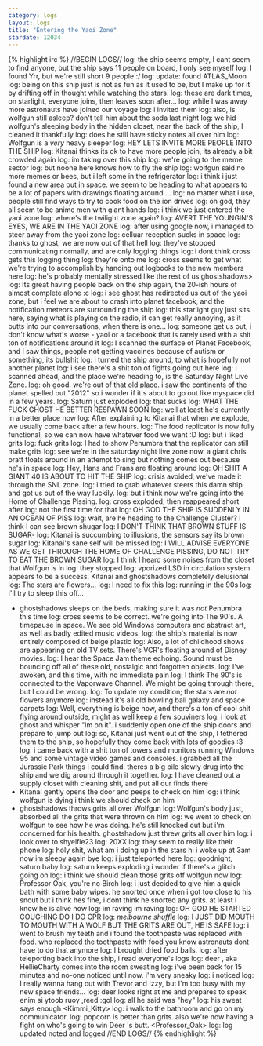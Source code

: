 ```yaml
---
category: logs
layout: logs
title: "Entering the Yaoi Zone"
stardate: 12034
---
```


{% highlight irc %}
//BEGIN LOGS//
<ghostshadows> log: the ship seems empty, I cant seem to find anyone, but the ship says 11 people on board, I only see myself
<ghostshadows> log: I found Yrr, but we're still short 9 people :/
<ghostshadows> log: update: found ATLAS_Moon
<ghostshadows> log: being on this ship just is not as fun as it used to be, but I make up for it by drifting off in thought while watching the stars.
<ghostshadows> log: these are dark times, on starlight, everyone joins, then leaves soon after...
<Penumbra> log: while I was away more astronauts have joined our voyage
<Kitanai> log: i invited them
<Kitanai> log: also, is wolfgun still asleep? don't tell him about the soda last night
<ghostshadows> log: we hid wolfgun's sleeping body in the hidden closet, near the back of the ship, I cleaned it thankfully
<Kitanai> log: does he still have sticky notes all over him
<ghostshadows> log: Wolfgun is a *very* heavy sleeper
<Kitanai> log: HEY LETS INVITE MORE PEOPLE INTO THE SHIP
<ghostshadows> log: Kitanai thinks its ok to have more people join, its already a bit crowded again
<Kitanai> log: im taking over this ship
<Kitanai> log: we're going to the meme sector
<ghostshadows> log: but noone here knows how to fly the ship
<cross> log: wolfgun said no more memes or bees, but i left some in the refrigerator
<Kitanai> log: i think i just found a new area out in space. we seem to be heading to what appears to be a lot of papers with drawings floating around ...
<ghostshadows> log: no matter what i use, people still find ways to try to cook food on the ion drives
<Kitanai> log: oh god, they all seem to be anime men with giant hands
<Kitanai> log: i think we just entered the yaoi zone
<ghostshadows> log: where's the twilight zone again?
<Kitanai> log: AVERT THE YOUNGIN'S EYES, WE ARE IN THE YAOI ZONE
<ghostshadows> log: after using google now, i managed to steer away from the yaoi zone
<ghostshadows> log: celluar reception sucks in space
<Kitanai> log: thanks to ghost, we are now out of that hell
<cross> log: they've stopped communicating normally, and are only logging things
<ghostshadows> log: i dont think cross gets this logging thing
<cross> log: they're onto me
<ghostshadows> log: cross seems to get what we're trying to accomplish by handing out logbooks to the new members here
<Kitanai> log: he's probably mentally stressed like the rest of us
ghostshadows> log: Its great having people back on the ship again, the 20-ish hours of almost complete alone :c
<Kitanai> log: i see ghost has redirected us out of the yaoi zone, but i feel we are about to crash into planet facebook, and the notification meteors are surrounding the ship
<ghostshadows> log: this starlight guy just sits here, saying what is playing on the radio, it can get really annoying, as it butts into our conversations, when there is one...
<Kitanai> log: someone get us out, i don't know what's worse - yaoi or a facebook that is rarely used with a shit ton of notifications around it
<ghostshadows> log: I scanned the surface of Planet Facebook, and I saw things, people not getting vaccines because of autism or something, its bullshit
<ghostshadows> log: i turned the ship around, to what is hopefully not another planet
<Kitanai> log: i see there's a shit ton of fights going out here
<ghostshadows> log: I scanned ahead, and the place we're heading to, is the Saturday Night Live Zone.
<Kitanai> log: oh good. we're out of that old place. i saw the continents of the planet spelled out "2012" so i wonder if it's about to go out like myspace did in a few years.
<ghostshadows> log: Saturn just exploded
<ghostshadows> log: that sucks
<Kitanai> log: WHAT THE FUCK GHOST HE BETTER RESPAWN SOON
<Kitanai> log: well at least he's currently in a better place now
<ghostshadows> log: After explaining to Kitanai that when we explode, we usually come back after a few hours.
<ghostshadows> log: The food replicator is now fully functional, so we can now have whatever food we want :D
<Penumbra> log: but i liked grits
<Kitanai> log: fuck grits
<ghostshadows> log: I had to show Penumbra that the replicator can still make grits
<Kitanai> log:  see we're in the saturday night live zone now. a giant chris pratt floats around in an attempt to sing but nothing comes out  because he's in space
<ghostshadows> log: Hey, Hans and Frans are floating around
<ghostshadows> log: OH SHIT A GIANT 40 IS ABOUT TO HIT THE SHIP
<ghostshadows> log: crisis avoided, we've made it through the SNL zone.
<Kitanai> log: i tried to grab whatever steers this damn ship and got us out of the way luckily.
<Kitanai> log:  but i think now we're going into the Home of Challenge Pissing.
<ghostshadows> log: cross exploded, then reappeared short after
<cross> log: not the first time for that
<Kitanai> log: OH GOD THE SHIP IS SUDDENLY IN AN OCEAN OF PISS
<ghostshadows> log: wait, are he heading to the Challenge Cluster? I think I can see brown shugar
<Kitanai> log: I DON'T THINK THAT BROWN STUFF IS SUGAR-
<ghostshadows> log: Kitanai is succumbing to illusions, the sensors say its brown sugar
<ghostshadows> log: Kitanai's sane self will be missed
<Kitanai> log: I WILL ADVISE EVERYONE AS WE GET THROUGH THE HOME OF CHALLENGE PISSING, DO NOT TRY TO EAT THE BROWN SUGAR
<ghostshadows> log: I think I heard some noises from the closet that Wolfgun is in
<ghostshadows> log: they stopped
<cross> log: vporized LSD in circulation system appears to be a success. Kitanai and ghostshadows completely delusional
<ghostshadows> log: The stars are flowers...
<ghostshadows> log: I need to fix this
<cross> log: running in the 90s
<ghostshadows> log: I'll try to sleep this off...
* ghostshadows sleeps on the beds, making sure it was *not* Penumbra this time
<Kitanai> log: cross seems to be correct. we're going into The 90's. A timepause in space. We see old Windows computers and abstract art, as well as badly edited music videos.
<cross> log: the ship's material is now entirely composed of beige plastic
<Kitanai> log: Also, a lot of childhood shows are appearing on old TV sets. There's VCR's floating around of Disney movies.
<Kitanai> log: I hear the Space Jam theme echoing. Sound must be bouncing off all of these old, nostalgic and forgotten objects.
<ghostshadows> log: I've awoken, and this time, with no immediate pain
<Kitanai> log: I think The 90's is connected to the Vaporwave Channel. We might be going through there, but I could be wrong.
<ghostshadows> log: To update my condition; the stars are *not* flowers anymore
<Kitanai> log: instead it's all old bowling ball galaxy and space carpets
<ghostshadows> log: Well, everything is beige now, and there's a ton of cool shit flying around outside, might as well keep a few souviners
<Kitanai> log: i look at ghost and whisper "im on it". i suddenly open one of the ship doors and prepare to jump out
<ghostshadows> log: so, Kitanai just went out of the ship, I tethered them to the ship, so hopefully they come back with lots of goodies :3
<Kitanai> log: i came back with a shit ton of towers and monitors running Windows 95 and some vintage video games and consoles. i grabbed all the Jurassic Park things i could find. theres a big pile slowly  drug into the ship and we dig around through it together.
<ghostshadows> log: I have cleaned out a supply closet with cleaning shit, and put all our finds there
* Kitanai gently opens the door and peeps to check on him
<Kitanai> log: i think wolfgun  is dying i think we should check on him
* ghostshadows throws grits all over Wolfgun
<ghostshadows> log: Wolfgun's body just, absorbed all the grits that were thrown on him
<Kitanai> log: we went to check on wolfgun to see how he was doing. he's still knocked out but i'm concerned for his health. ghostshadow just threw grits all over him
<Kitanai> log: i look over to shyelfie23
<cross> log: 20XX
<Kitanai> log: they seem to really like their phone
<Kimmi> log: holy shit, what am i doing up in the stars
<Saturn> hi i woke up at 3am now im sleepy again bye
<undefined> log: i just teleported here
<Kimmi> log: goodnight, saturn baby
<Kitanai> log: saturn keeps exploding i wonder if there's a glitch going on
<Kitanai> log: i think we should clean those grits off wolfgun now
<Kimmi> log: Professor Oak, you're no Birch
<Kitanai> log: i just decided to give him a quick bath with some baby wipes. he snorted once when i got too close to his snout but i think hes fine, i dont think he snorted any grits. at least i know he is alive now
<Kimmi> log: im raving im raving
<Kitanai> log: OH GOD HE STARTED COUGHING DO I DO CPR
<Kimmi> log: *melbourne shuffle*
<Kitanai> log: I JUST DID MOUTH TO MOUTH WITH A WOLF BUT THE GRITS ARE OUT, HE IS SAFE
<Kitanai> log: i went to brush my teeth and i found the toothpaste was replaced with food. who replaced the toothpaste with food you know astronauts dont have to do that  anymore
<Kimmi> log: I brought dried food balls.
<undefined> log: after teleporting back into the ship, i read everyone's logs
<Kitanai> log: deer , aka HellieCharty comes into the room sweating
<undefined> log: i've been back for 15 minutes and no-one noticed until now. i'm very sneaky
<Kitanai> log: i noticed
<Kimmi> log: I really wanna hang out with Trevor and Izzy, but I'm too busy with my new space friends...
<Kitanai> log: deer looks right at me and prepares to speak
<Nugflow> enim si ytoob ruoy ,reed :gol
<Kitanai> log: all he said was "hey"
<Kitanai> log: his sweat says enough
<Kimmi_Kitty> log: i walk to the bathroom and go on my communicator.
<Kitanai> log: popcorn is better than grits. also we're now having a fight on who's going to win Deer 's butt.
<Professor_Oak> log: log updated noted and logged
//END LOGS//
{% endhighlight %}
